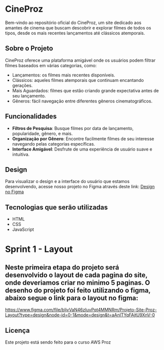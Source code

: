 # CineProz

Bem-vindo ao repositório oficial do CineProz, um site dedicado aos amantes de cinema que buscam descobrir e explorar filmes de todos os tipos, desde os mais recentes lançamentos até clássicos atemporais.

## Sobre o Projeto

CineProz oferece uma plataforma amigável onde os usuários podem filtrar filmes baseados em várias categorias, como:
- Lançamentos: os filmes mais recentes disponíveis.
- Clássicos: aqueles filmes atemporais que continuam encantando gerações.
- Mais Aguardados: filmes que estão criando grande expectativa antes de seu lançamento.
- Gêneros: fácil navegação entre diferentes gêneros cinematográficos.

## Funcionalidades

- **Filtros de Pesquisa**: Busque filmes por data de lançamento, popularidade, gênero, e mais.
- **Organização por Gênero**: Encontre facilmente filmes de seu interesse navegando pelas categorias específicas.
- **Interface Amigável**: Desfrute de uma experiência de usuário suave e intuitiva.

## Design

Para visualizar o design e a interface do usuário que estamos desenvolvendo, acesse nosso projeto no Figma através deste link:
[Design no Figma](https://www.figma.com/proto/vqjVMj4qaD5hfw3DssitU3/Filme-PROZ?type=design&node-id=15-16&t=Itp5oa6n3xHeOOG5-0&scaling=min-zoom&page-id=0%3A1&starting-point-node-id=15%3A16)

## Tecnologias que serão utilizadas

- HTML
- CSS
- JavaScript

# Sprint 1 - Layout

## Neste primeira etapa do projeto será desenvolvido o layout de cada pagina do site, onde deveriamos criar no minimo 5 paginas. O desenho do projeto foi feito utilizando o figma, abaixo segue o link para o layout no figma:

https://www.figma.com/file/bIjvVaN46zIuvPqt4MMNRm/Projeto-Site-Proz-Layout?type=design&node-id=0-1&mode=design&t=aAnITYqFAjtU9XnV-0

## Licença

Este projeto está sendo feito para o curso AWS Proz



